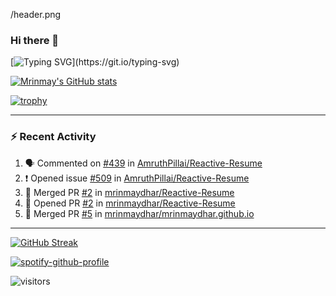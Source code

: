 /header.png
### Hi there 👋

[![Typing SVG](https://readme-typing-svg.herokuapp.com/?lines=Welcome;)](https://git.io/typing-svg)

[![Mrinmay's GitHub stats](https://github-readme-stats.vercel.app/api?username=mrinmaydhar&count_private=true&show_icons=true&theme=nord)](https://github.com/anuraghazra/github-readme-stats)

[![trophy](https://github-profile-trophy.vercel.app/?username=ryo-ma&theme=radical&margin-w=15&margin-h=15&no-frame=true&theme=nord)](https://github.com/ryo-ma/github-profile-trophy)

---

### :zap: Recent Activity

<!--START_SECTION:activity-->
1. 🗣 Commented on [#439](https://github.com/AmruthPillai/Reactive-Resume/issues/439) in [AmruthPillai/Reactive-Resume](https://github.com/AmruthPillai/Reactive-Resume)
2. ❗️ Opened issue [#509](https://github.com/AmruthPillai/Reactive-Resume/issues/509) in [AmruthPillai/Reactive-Resume](https://github.com/AmruthPillai/Reactive-Resume)
3. 🎉 Merged PR [#2](https://github.com/mrinmaydhar/Reactive-Resume/pull/2) in [mrinmaydhar/Reactive-Resume](https://github.com/mrinmaydhar/Reactive-Resume)
4. 💪 Opened PR [#2](https://github.com/mrinmaydhar/Reactive-Resume/pull/2) in [mrinmaydhar/Reactive-Resume](https://github.com/mrinmaydhar/Reactive-Resume)
5. 🎉 Merged PR [#5](https://github.com/mrinmaydhar/mrinmaydhar.github.io/pull/5) in [mrinmaydhar/mrinmaydhar.github.io](https://github.com/mrinmaydhar/mrinmaydhar.github.io)
<!--END_SECTION:activity-->

---

[![GitHub Streak](https://github-readme-streak-stats.herokuapp.com/?user=mrinmaydhar&theme=nord)](https://git.io/streak-stats)

[![spotify-github-profile](https://spotify-github-profile.vercel.app/api/view?uid=21znlxzvdliojfjewtz547awa&cover_image=true&theme=default)](https://spotify-github-profile.vercel.app/api/view?uid=21znlxzvdliojfjewtz547awa&redirect=true)

![visitors](https://visitor-badge.glitch.me/badge?page_id=mrinmaydhar.mrinmaydhar)

<!--
**mrinmaydhar/mrinmaydhar** is a ✨ _special_ ✨ repository because its `README.md` (this file) appears on your GitHub profile.

Here are some ideas to get you started:

- 🔭 I’m currently working on ...
- 🌱 I’m currently learning ...
- 👯 I’m looking to collaborate on ...
- 🤔 I’m looking for help with ...
- 💬 Ask me about ...
- 📫 How to reach me: ...
- 😄 Pronouns: ...
- ⚡ Fun fact: ...
-->
